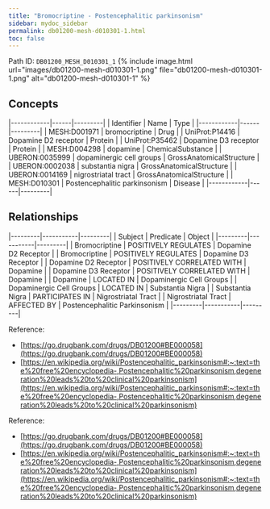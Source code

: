 ```yaml
---
title: "Bromocriptine - Postencephalitic parkinsonism"
sidebar: mydoc_sidebar
permalink: db01200-mesh-d010301-1.html
toc: false 
---
```



Path ID: `DB01200_MESH_D010301_1`
{% include image.html url="images/db01200-mesh-d010301-1.png" file="db01200-mesh-d010301-1.png" alt="db01200-mesh-d010301-1" %}

## Concepts

|------------|------|---------|
| Identifier | Name | Type    |
|------------|------|---------|
| MESH:D001971 | bromocriptine | Drug |
| UniProt:P14416 | Dopamine D2 receptor | Protein |
| UniProt:P35462 | Dopamine D3 receptor | Protein |
| MESH:D004298 | dopamine | ChemicalSubstance |
| UBERON:0035999 | dopaminergic cell groups | GrossAnatomicalStructure |
| UBERON:0002038 | substantia nigra | GrossAnatomicalStructure |
| UBERON:0014169 | nigrostriatal tract | GrossAnatomicalStructure |
| MESH:D010301 | Postencephalitic parkinsonism | Disease |
|------------|------|---------|

## Relationships

|---------|-----------|---------|
| Subject | Predicate | Object  |
|---------|-----------|---------|
| Bromocriptine | POSITIVELY REGULATES | Dopamine D2 Receptor |
| Bromocriptine | POSITIVELY REGULATES | Dopamine D3 Receptor |
| Dopamine D2 Receptor | POSITIVELY CORRELATED WITH | Dopamine |
| Dopamine D3 Receptor | POSITIVELY CORRELATED WITH | Dopamine |
| Dopamine | LOCATED IN | Dopaminergic Cell Groups |
| Dopaminergic Cell Groups | LOCATED IN | Substantia Nigra |
| Substantia Nigra | PARTICIPATES IN | Nigrostriatal Tract |
| Nigrostriatal Tract | AFFECTED BY | Postencephalitic Parkinsonism |
|---------|-----------|---------|

Reference: 
  - [https://go.drugbank.com/drugs/DB01200#BE000058](https://go.drugbank.com/drugs/DB01200#BE000058)
  - [https://en.wikipedia.org/wiki/Postencephalitic_parkinsonism#:~:text=the%20free%20encyclopedia-,Postencephalitic%20parkinsonism,degeneration%20leads%20to%20clinical%20parkinsonism](https://en.wikipedia.org/wiki/Postencephalitic_parkinsonism#:~:text=the%20free%20encyclopedia-,Postencephalitic%20parkinsonism,degeneration%20leads%20to%20clinical%20parkinsonism)

Reference: 
  - [https://go.drugbank.com/drugs/DB01200#BE000058](https://go.drugbank.com/drugs/DB01200#BE000058)
  - [https://en.wikipedia.org/wiki/Postencephalitic_parkinsonism#:~:text=the%20free%20encyclopedia-,Postencephalitic%20parkinsonism,degeneration%20leads%20to%20clinical%20parkinsonism](https://en.wikipedia.org/wiki/Postencephalitic_parkinsonism#:~:text=the%20free%20encyclopedia-,Postencephalitic%20parkinsonism,degeneration%20leads%20to%20clinical%20parkinsonism)
